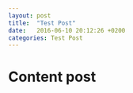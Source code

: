 ```yaml
---
layout: post
title:  "Test Post"
date:   2016-06-10 20:12:26 +0200
categories: Test Post
---
```


# Content post